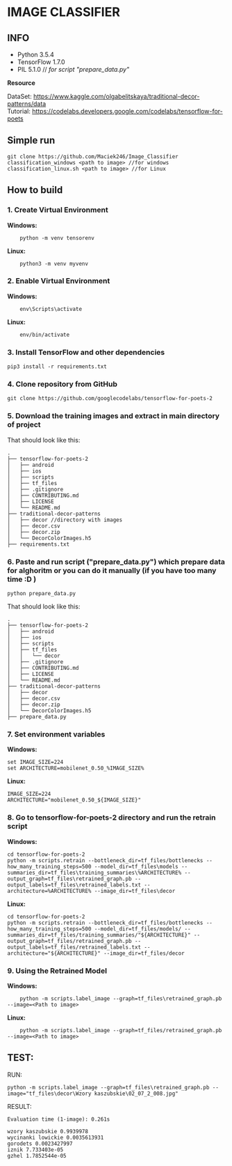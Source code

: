 # IMAGE CLASSIFIER

## INFO
<ul>
    <li>Python 3.5.4</li>
    <li>TensorFlow 1.7.0</li>
    <li>PIL 5.1.0 // <i>for script "prepare_data.py"</i></li>
</ul>

**Resource**
<div>
DataSet: <a href='https://www.kaggle.com/olgabelitskaya/traditional-decor-patterns/data'>
https://www.kaggle.com/olgabelitskaya/traditional-decor-patterns/data
</a><br/>
Tutorial: <a href='https://codelabs.developers.google.com/codelabs/tensorflow-for-poets'>
https://codelabs.developers.google.com/codelabs/tensorflow-for-poets
</a>
</div>

## Simple run
    
    git clone https://github.com/Maciek246/Image_Classifier
    classification_windows <path to image> //for windows
    classification_linux.sh <path to image> //for Linux
    

## How to build

### 1. Create Virtual Environment

**Windows:**

		python -m venv tensorenv
	
	
**Linux:**
	
		python3 -m venv myvenv
	
	
### 2. Enable Virtual Environment

**Windows:**
	
		env\Scripts\activate
	
**Linux:**
	
		env/bin/activate
	
	
### 3. Install TensorFlow and other dependencies

	pip3 install -r requirements.txt
	
	
### 4. Clone repository from GitHub
	
	git clone https://github.com/googlecodelabs/tensorflow-for-poets-2
	
	
### 5. Download the training images and extract in main directory of project

That should look like this:
	
	.
	├── tensorflow-for-poets-2
	│   ├── android
	│   ├── ios
	│   ├── scripts
	│   ├── tf_files
	│   ├── .gitignore
	│   ├── CONTRIBUTING.md
	│   ├── LICENSE
	│   └── README.md
	├── traditional-decor-patterns
	│   ├── decor //directory with images
	│   ├── decor.csv
	│   ├── decor.zip
	│   └── DecorColorImages.h5
    ├── requirements.txt
	
### 6. Paste and run script ("prepare_data.py") which prepare data for alghoritm or you can do it manually (if you have too many time :D )
	
	python prepare_data.py
	
That should look like this:
	
	.
	├── tensorflow-for-poets-2
	│   ├── android
	│   ├── ios
	│   ├── scripts
	│   ├── tf_files
	│   │   └── decor
	│   ├── .gitignore
	│   ├── CONTRIBUTING.md
	│   ├── LICENSE
	│   └── README.md
	├── traditional-decor-patterns
	│   ├── decor
	│   ├── decor.csv
	│   ├── decor.zip
	│   └── DecorColorImages.h5
	├── prepare_data.py

### 7. Set environment variables

**Windows:**
        
	set IMAGE_SIZE=224
	set ARCHITECTURE=mobilenet_0.50_%IMAGE_SIZE%
**Linux:**

    IMAGE_SIZE=224
    ARCHITECTURE="mobilenet_0.50_${IMAGE_SIZE}"
		
	
### 8. Go to tensorflow-for-poets-2 directory and run the retrain script

**Windows:**

	cd tensorflow-for-poets-2
	python -m scripts.retrain --bottleneck_dir=tf_files/bottlenecks --how_many_training_steps=500 --model_dir=tf_files\models --summaries_dir=tf_files\training_summaries\%ARCHITECTURE% --output_graph=tf_files\retrained_graph.pb --output_labels=tf_files\retrained_labels.txt --architecture=%ARCHITECTURE% --image_dir=tf_files\decor
**Linux:**

    cd tensorflow-for-poets-2 
    python -m scripts.retrain --bottleneck_dir=tf_files/bottlenecks --how_many_training_steps=500 --model_dir=tf_files/models/ --summaries_dir=tf_files/training_summaries/"${ARCHITECTURE}" --output_graph=tf_files/retrained_graph.pb --output_labels=tf_files/retrained_labels.txt --architecture="${ARCHITECTURE}" --image_dir=tf_files/decor
		
### 9. Using the Retrained Model

**Windows:**

		python -m scripts.label_image --graph=tf_files\retrained_graph.pb --image=<Path to image>
**Linux:**

		python -m scripts.label_image --graph=tf_files/retrained_graph.pb --image=<Path to image>
		
## TEST:

RUN:
	
	python -m scripts.label_image --graph=tf_files\retrained_graph.pb --image="tf_files\decor\Wzory kaszubskie\02_07_2_008.jpg" 
	
RESULT:	
	
	Evaluation time (1-image): 0.261s
	
	wzory kaszubskie 0.9939978
	wycinanki lowickie 0.0035613931
	gorodets 0.0023427997
	iznik 7.733403e-05
	gzhel 1.7852544e-05
	